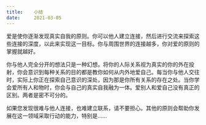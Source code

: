 ```yaml
---
title:    小结
date:     2021-03-05
---
```


爱是使你逐渐发现真实自我的原则。你可以他人建立连接，然后进行交流来探索这些连接的深度，以此来实现这一目标。你与周围世界的连接越多，你对爱的原则的掌握就越好。

你与他人完全分开的想法只是一种幻想。将你的人际关系视为真实的你的外在投射，你会意识到每种关系的目的都是教你如何从内外地爱自己。每当你与他人交往时，实际上你正在探索自己意识的深处，因为那是你所有关系的存在之处。当你学会爱所有人和物时，你会与自己的真实自我融为一体。爱别人和爱自己没有真正的区别。两者是密不可分的。

如果您发现很难与他人连接，也难建立联系，请不要担心。其他的原则会帮助你发展在这一领域采取行动的能力，特别是……